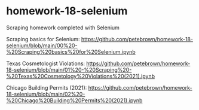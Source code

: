 # homework-18-selenium
 Scraping homework completed with Selenium

Scraping basics for Selenium: https://github.com/petebrown/homework-18-selenium/blob/main/00%20-%20Scraping%20basics%20for%20Selenium.ipynb

Texas Cosmetologist Violations: https://github.com/petebrown/homework-18-selenium/blob/main/01%20-%20Scraping%20-%20Texas%20Cosmetology%20Violations%20(2021).ipynb

Chicago Building Permits (2021): https://github.com/petebrown/homework-18-selenium/blob/main/02%20-%20Chicago%20Building%20Permits%20(2021).ipynb